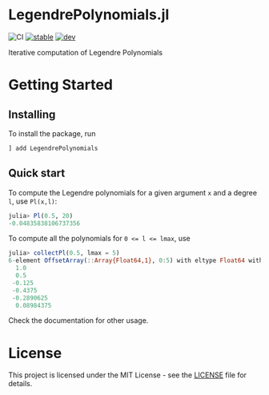 # LegendrePolynomials.jl

![CI](https://github.com/jishnub/LegendrePolynomials.jl/workflows/CI/badge.svg?branch=master)
[![stable](https://img.shields.io/badge/docs-stable-blue.svg)](https://jishnub.github.io/LegendrePolynomials.jl/stable)
[![dev](https://img.shields.io/badge/docs-latest-blue.svg)](https://jishnub.github.io/LegendrePolynomials.jl/dev)

Iterative computation of Legendre Polynomials

# Getting Started

## Installing

To install the package, run 

```julia
] add LegendrePolynomials
```

## Quick start

To compute the Legendre polynomials for a given argument `x` and a degree `l`, use `Pl(x,l)`:

```julia
julia> Pl(0.5, 20)
-0.04835838106737356
```

To compute all the polynomials for `0 <= l <= lmax`, use 

```julia
julia> collectPl(0.5, lmax = 5)
6-element OffsetArray(::Array{Float64,1}, 0:5) with eltype Float64 with indices 0:5:
  1.0
  0.5
 -0.125
 -0.4375
 -0.2890625
  0.08984375
```

Check the documentation for other usage.

# License

This project is licensed under the MIT License - see the [LICENSE](https://github.com/jishnub/LegendrePolynomials.jl/blob/master/LICENSE) file for details.